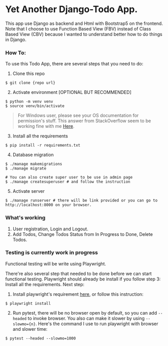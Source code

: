 # Yet Another Django-Todo App.

This app use Django as backend and Html with Bootstrap5 on the frontend. Note that I choose to use Function Based View (FBV) instead of Class Based View (CBV) because I wanted to understand better how to do things in Django. 

### How To:

To use this Todo App, there are several steps that you need to do:

1. Clone this repo
```
$ git clone {repo url}
```

2. Activate environment [OPTIONAL BUT RECOMMENDED]
```
$ python -m venv venv
$ source venv/bin/activate
```

> For Windows user, please see your OS documentation for permission's stuff. This answer from StackOverflow seem to be working fine with me [Here](https://stackoverflow.com/questions/18713086/virtualenv-wont-activate-on-windows).

3. Install all the requirements
```
$ pip install -r requirements.txt 
```

4. Database migration
```
$ ./manage makemigrations
$ ./manage migrate

# You can also create super user to be use in admin page
$ ./manage createsuperuser # and follow the instruction
```

5. Activate server
```
$ ./manage runserver # there will be link provided or you can go to http://localhost:8000 on your browser.
```

### What's working
1. User registration, Login and Logout.
2. Add Todos, Change Todos Status from In Progress to Done, Delete Todos.

### Testing is currently work in progress
Functional testing will be write using Playwright.

There're also several step that needed to be done before we can start functional testing. Playwright should already be install if you follow step 3: Install all the requirements. Next step:

1. Install playwright's requirement [here](https://playwright.dev/python/docs/intro), or follow this instruction:

```
$ playwright install
```

2. Run pytest, there will be no browser open by default, so you can add `--headed` to invoke browser. You also can make it slower by using `--slowmo={n}`. Here's the command I use to run playwright with browser and slower time:

```
$ pytest --headed --slowmo=1000
```

